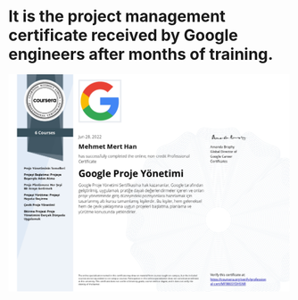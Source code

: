 # It is the project management certificate received by Google engineers after months of training.
![Açıklama](https://raw.githubusercontent.com/mehmetmerthan/my-celtificates/main/celtificates/Coursera%20MF986SYDHSNR_page-0001.jpg)



